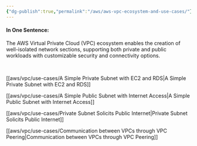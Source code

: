 ```yaml
---
{"dg-publish":true,"permalink":"/aws/aws-vpc-ecosystem-and-use-cases/"}
---
```



#### In One Sentence:
The AWS Virtual Private Cloud (VPC) ecosystem enables the creation of well-isolated network sections, supporting both private and public workloads with customizable security and connectivity options.

<br>

[[aws/vpc/use-cases/A Simple Private Subnet with EC2 and RDS\|A Simple Private Subnet with EC2 and RDS]]

[[aws/vpc/use-cases/A Simple Public Subnet with Internet Access\|A Simple Public Subnet with Internet Access]]

[[aws/vpc/use-cases/Private Subnet Solicits Public Internet\|Private Subnet Solicits Public Internet]]

[[aws/vpc/use-cases/Communication between VPCs through VPC Peering\|Communication between VPCs through VPC Peering]]

